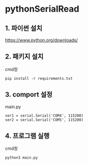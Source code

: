 # pythonSerialRead

## 1. 파이썬 설치

https://www.python.org/downloads/

## 2. 패키지 설치

cmd창

    pip install -r requirements.txt

## 3. comport 설정

main.py

    ser1 = serial.Serial('COM4', 115200)
    ser2 = serial.Serial('COM5', 115200)

## 4. 프로그램 실행

cmd창

    python3 main.py

